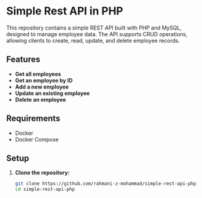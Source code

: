 # Simple Rest API in PHP

This repository contains a simple REST API built with PHP and MySQL, designed to manage employee data. The API supports CRUD operations, allowing clients to create, read, update, and delete employee records.

## Features

- **Get all employees**
- **Get an employee by ID**
- **Add a new employee**
- **Update an existing employee**
- **Delete an employee**

## Requirements

- Docker
- Docker Compose

## Setup

1. **Clone the repository:**
   ```sh
   git clone https://github.com/rahmani-z-mohammad/simple-rest-api-php.git
   cd simple-rest-api-php
